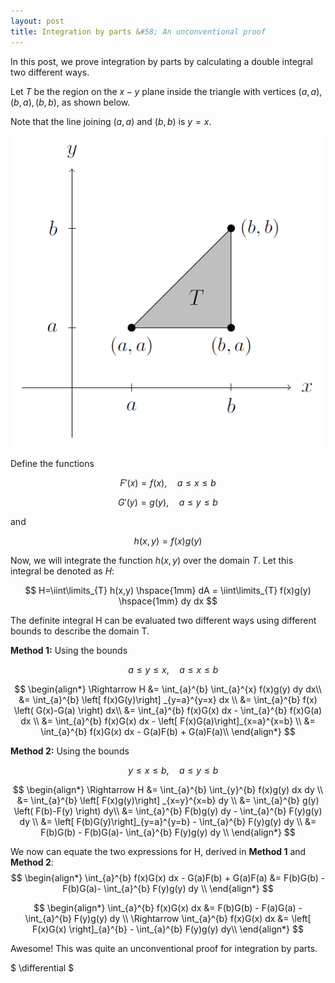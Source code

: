 ```yaml
---
layout: post
title: Integration by parts &#58; An unconventional proof
---
```


In this post, we prove integration by parts by calculating a double integral two different ways.

Let  $T$  be the region on the  $x-y$  plane inside the triangle with vertices $(a,a), (b,a), (b,b)$,  as shown below. 

Note that the line joining $(a,a)$ and $(b,b)$ is $y=x$.

<p align="center">
  <img src="https://github.com/aphelly/aphelly.github.io/blob/master/images/intparts.PNG?raw=true" />
</p>

Define the functions

$$
F'(x) = f(x), \quad a \leq x \leq b
$$

$$
G'(y) = g(y), \quad a \leq y \leq b
$$

and

$$
h(x,y)=f(x)g(y)
$$

Now, we will integrate the function $h(x,y)$ over the domain $T$. Let this integral be denoted as $H$:

$$
H=\iint\limits_{T} h(x,y) \hspace{1mm}  dA  = \iint\limits_{T} f(x)g(y) \hspace{1mm} dy dx 
$$

The definite integral H can be evaluated two different ways using different bounds to describe the domain T. 

**Method 1:** Using the bounds

$$
\quad a \leq y \leq x, \quad a \leq x \leq b
$$

$$
\begin{align*}
\Rightarrow	H &= \int_{a}^{b} \int_{a}^{x} f(x)g(y) dy dx\\
	&= \int_{a}^{b} \left[ f(x)G(y)\right] _{y=a}^{y=x} dx \\
	&= \int_{a}^{b} f(x) \left( G(x)-G(a) \right) dx\\
	&= \int_{a}^{b} f(x)G(x) dx - \int_{a}^{b} f(x)G(a) dx \\
	&= \int_{a}^{b} f(x)G(x) dx - \left[  F(x)G(a)\right]_{x=a}^{x=b} \\
	&= \int_{a}^{b} f(x)G(x) dx - G(a)F(b) + G(a)F(a)\\
\end{align*}
$$

**Method 2:** Using the bounds

$$
\quad y \leq x \leq b, \quad a \leq y \leq b
$$

$$
\begin{align*}
	\Rightarrow	H &= \int_{a}^{b} \int_{y}^{b} f(x)g(y) dx dy \\
	&= \int_{a}^{b} \left[ F(x)g(y)\right] _{x=y}^{x=b} dy \\
	&= \int_{a}^{b} g(y) \left( F(b)-F(y) \right) dy\\
	&= \int_{a}^{b} F(b)g(y) dy - \int_{a}^{b} F(y)g(y) dy \\
	&= \left[  F(b)G(y)\right]_{y=a}^{y=b} - \int_{a}^{b} F(y)g(y) dy \\
	&= F(b)G(b) - F(b)G(a)- \int_{a}^{b} F(y)g(y) dy \\
\end{align*}
$$

We now can equate the two expressions for H, derived in **Method 1** and **Method 2**:
$$
\begin{align*}
	\int_{a}^{b} f(x)G(x) dx - G(a)F(b) + G(a)F(a) &= F(b)G(b) - F(b)G(a)- \int_{a}^{b} F(y)g(y) dy \\
\end{align*}
$$

$$
\begin{align*}
	\int_{a}^{b} f(x)G(x) dx &= F(b)G(b) - F(a)G(a) - \int_{a}^{b} F(y)g(y) dy \\
\Rightarrow	\int_{a}^{b} f(x)G(x) dx &= \left[ F(x)G(x) \right]_{a}^{b}  - \int_{a}^{b} F(y)g(y) dy\\
\end{align*}
$$

Awesome! This was quite an unconventional proof for integration by parts. 

$
\differential
$

